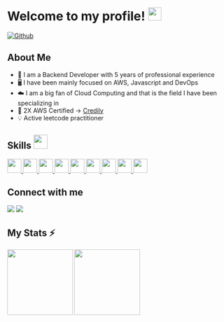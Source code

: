 <h1> Welcome to my profile! <img src = "https://raw.githubusercontent.com/MartinHeinz/MartinHeinz/master/wave.gif" width = 30px> </h1>
<p align='center'>
</p>

[![Github](https://img.shields.io/github/followers/Eugeniosales?label=Follow&style=social)](https://github.com/Eugeniosales)

</div>

<h2> About Me </h2>

- 🔭 I am a Backend Developer with 5 years of professional experience
- 🖥️ I have been mainly focused on AWS, Javascript and DevOps
- ☁️ I am a big fan of Cloud Computing and that is the field I have been specializing in
- 🚀 2X AWS Certified -> [Credily](https://www.credly.com/users/eugenio-siqueira)
- 💡 Active leetcode practitioner

<h2> Skills <img src = "https://media2.giphy.com/media/QssGEmpkyEOhBCb7e1/giphy.gif?cid=ecf05e47a0n3gi1bfqntqmob8g9aid1oyj2wr3ds3mg700bl&rid=giphy.gif" width = 32px> </h2>
<a href= https://www.credly.com/users/eugenio-siqueira > <img width ='32px' src ='https://raw.githubusercontent.com/rahulbanerjee26/githubAboutMeGenerator/main/icons/aws.svg'> </a>
<a href= https://github.com/Eugeniosales?tab=repositories&q=&type=&language=python&sort= > <img width ='32px' src ='https://raw.githubusercontent.com/rahulbanerjee26/githubAboutMeGenerator/main/icons/python.svg'> </a>
<a href= https://github.com/Eugeniosales?tab=repositories&q=&type=&language=reactjs&sort= > <img width ='32px' src ='https://raw.githubusercontent.com/rahulbanerjee26/githubAboutMeGenerator/main/icons/reactjs.svg'> </a>
<a href= https://github.com/Eugeniosales?tab=repositories&q=&type=&language=javascript&sort= > <img width ='32px' src ='https://raw.githubusercontent.com/rahulbanerjee26/githubAboutMeGenerator/main/icons/javascript.svg'> </a>
<a href= https://github.com/Eugeniosales?tab=repositories&q=&type=&language=typescript&sort= > <img width ='32px' src ='https://raw.githubusercontent.com/rahulbanerjee26/githubAboutMeGenerator/main/icons/typescript.svg'> </a>
<a href= https://github.com/Eugeniosales?tab=repositories&q=&type=&language=c&sort= > <img width ='32px' src ='https://raw.githubusercontent.com/rahulbanerjee26/githubAboutMeGenerator/main/icons/c.svg'> </a>
<a href= https://github.com/Eugeniosales?tab=repositories&q=&type=&language=cpp&sort= > <img width ='32px' src ='https://raw.githubusercontent.com/rahulbanerjee26/githubAboutMeGenerator/main/icons/cpp.svg'> </a>
<a href= https://github.com/Eugeniosales?tab=repositories&q=&type=&language=postgresql&sort= > <img width ='32px' src ='https://raw.githubusercontent.com/rahulbanerjee26/githubAboutMeGenerator/main/icons/postgresql.svg'> </a>
<a href= https://github.com/Eugeniosales?tab=repositories&q=&type=&language=csharp&sort= > <img width ='32px' src ='https://raw.githubusercontent.com/rahulbanerjee26/githubAboutMeGenerator/main/icons/csharp.svg'> </a>

<h2> Connect with me </h2>
<div> 
  <a href = "mailto:eugeniosales710@gmail.com"><img src="https://img.shields.io/badge/Gmail-D14836?style=for-the-badge&logo=gmail&logoColor=white" target="_blank"></a>
  <a href="https://www.linkedin.com/in/eugeniosales/" target="_blank"><img src="https://img.shields.io/badge/-LinkedIn-%230077B5?style=for-the-badge&logo=linkedin&logoColor=white" target="_blank"></a> 
</div>
  
<h2> My Stats ⚡ </h2>
<a href="https://github.com/Eugeniosales/github-readme-stats">
  <img align="left" height='150px' margin="2px" src="https://github-readme-stats.vercel.app/api/top-langs/?username=Eugeniosales&hide=jupyter%20notebook,assembly,css,html,c&layout=compact&theme=dracula" />
</a>

<a href="https://github.com/Eugeniosales/github-readme-statst">
  <img align="left"  height='150px' src="https://github-readme-stats.vercel.app/api?username=Eugeniosales&show_icons=true&theme=dracula" />
</a>


